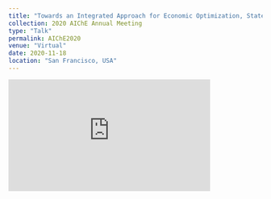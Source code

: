 ```yaml
---
title: "Towards an Integrated Approach for Economic Optimization, State Estimation, and Control of a Post-Combustion Carbon Capture Absorber Section"
collection: 2020 AIChE Annual Meeting
type: "Talk"
permalink: AIChE2020
venue: "Virtual"
date: 2020-11-18
location: "San Francisco, USA"
---
```

<iframe width="400" height="222" src="https://www.youtube.com/embed/a5VRMCafo7o" title="YouTube video player" frameborder="0" allow="accelerometer; autoplay; clipboard-write; encrypted-media; gyroscope; picture-in-picture" allowfullscreen></iframe>
